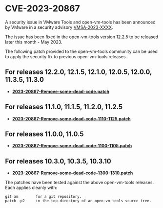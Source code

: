 #    CVE-2023-20867

A security issue in VMware Tools and open-vm-tools has been announced by VMware in a security advisory [VMSA-2023-XXXX](https://www.vmware.com/security/advisories/VMSA-2023-XXXX.html).

The issue has been fixed in the open-vm-tools version 12.2.5 to be released later this month - May 2023.

The following patch provided to the open-vm-tools community can be used to apply the security fix to previous open-vm-tools releases.

## For releases 12.2.0, 12.1.5, 12.1.0, 12.0.5, 12.0.0, 11.3.5, 11.3.0 


*   **[2023-20867-Remove-some-dead-code.patch](https://github.com/vmware/open-vm-tools/blob/CVE-2023-20867.patch/2023-20867-Remove-some-dead-code.patch)**


## For releases 11.1.0, 11.1.5, 11.2.0, 11.2.5 


*   **[2023-20867-Remove-some-dead-code-1110-1125.patch](https://github.com/vmware/open-vm-tools/blob/CVE-2023-20867.patch/2023-20867-Remove-some-dead-code-1110-1125.patch)**


## For releases 11.0.0, 11.0.5


*   **[2023-20867-Remove-some-dead-code-1100-1105.patch](https://github.com/vmware/open-vm-tools/blob/CVE-2023-20867.patch/2023-20867-Remove-some-dead-code-1100-1105.patch)**


## For releases 10.3.0, 10.3.5, 10.3.10


*   **[2023-20867-Remove-some-dead-code-1300-1310.patch](https://github.com/vmware/open-vm-tools/blob/CVE-2023-20867.patch/2023-20867-Remove-some-dead-code-1300-1310.patch)**


The patches have been tested against the above open-vm-tools releases.  Each applies cleanly with: 

    git am        for a git repository.
    patch -p2     in the top directory of an open-vm-tools source tree. 

 
